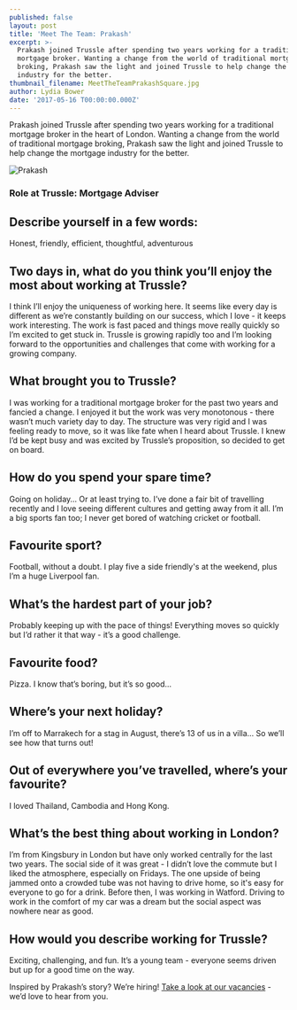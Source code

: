 ```yaml
---
published: false
layout: post
title: 'Meet The Team: Prakash'
excerpt: >-
  Prakash joined Trussle after spending two years working for a traditional
  mortgage broker. Wanting a change from the world of traditional mortgage
  broking, Prakash saw the light and joined Trussle to help change the mortgage
  industry for the better. 
thumbnail_filename: MeetTheTeamPrakashSquare.jpg
author: Lydia Bower
date: '2017-05-16 T00:00:00.000Z'
---
```


Prakash joined Trussle after spending two years working for a traditional mortgage broker in the heart of London. Wanting a change from the world of traditional mortgage broking, Prakash saw the light and joined Trussle to help change the mortgage industry for the better. 

![Prakash]({{site.baseurl}}/images/post_images/MeetTheTeamPrakash.jpg)

### Role at Trussle: Mortgage Adviser

## Describe yourself in a few words: 
Honest, friendly, efficient, thoughtful, adventurous

## Two days in, what do you think you’ll enjoy the most about working at Trussle?
I think I’ll enjoy the uniqueness of working here. It seems like every day is different as we’re constantly building on our success, which I love - it keeps work interesting. The work is fast paced and things move really quickly so I’m excited to get stuck in. Trussle is growing rapidly too and I’m looking forward to the opportunities and challenges that come with working for a growing company.      

## What brought you to Trussle?
I was working for a traditional mortgage broker for the past two years and fancied a change. I enjoyed it but the work was very monotonous - there wasn’t much variety day to day. The structure was very rigid and I was feeling ready to move, so it was like fate when I heard about Trussle. I knew I’d be kept busy and was excited by Trussle’s proposition, so decided to get on board. 

## How do you spend your spare time?
Going on holiday… Or at least trying to. I’ve done a fair bit of travelling recently and I love seeing different cultures and getting away from it all. I’m a big sports fan too; I never get bored of watching cricket or football. 

## Favourite sport?
Football, without a doubt. I play five a side friendly's at the weekend, plus I’m a huge Liverpool fan.  

## What’s the hardest part of your job?
Probably keeping up with the pace of things! Everything moves so quickly but I’d rather it that way - it’s a good challenge. 

## Favourite food?
Pizza. I know that’s boring, but it’s so good...

## Where’s your next holiday?
I’m off to Marrakech for a stag in August, there’s 13 of us in a villa… So we’ll see how that turns out! 

## Out of everywhere you’ve travelled, where’s your favourite?
I loved Thailand, Cambodia and Hong Kong.

## What’s the best thing about working in London?
I’m from Kingsbury in London but have only worked centrally for the last two years. The social side of it was great - I didn’t love the commute but I liked the atmosphere, especially on Fridays. The one upside of being jammed onto a crowded tube was not having to drive home, so it's easy for everyone to go for a drink. Before then, I was working in Watford. Driving to work in the comfort of my car was a dream but the social aspect was nowhere near as good.

## How would you describe working for Trussle?
Exciting, challenging, and fun. It’s a young team - everyone seems driven but up for a good time on the way. 

Inspired by Prakash’s story? We’re hiring! [Take a look at our vacancies](https://jobs.lever.co/trussle) - we’d love to hear from you.





